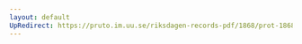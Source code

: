 ```yaml
---
layout: default
UpRedirect: https://pruto.im.uu.se/riksdagen-records-pdf/1868/prot-1868--ak--328.pdf
---
```

